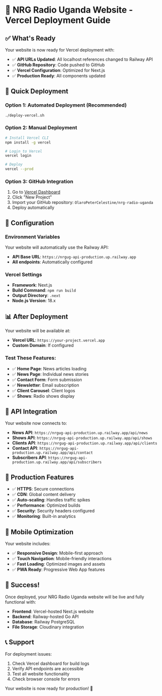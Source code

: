 # 🚀 NRG Radio Uganda Website - Vercel Deployment Guide

## ✅ What's Ready

Your website is now ready for Vercel deployment with:
- ✅ **API URLs Updated**: All localhost references changed to Railway API
- ✅ **GitHub Repository**: Code pushed to GitHub
- ✅ **Vercel Configuration**: Optimized for Next.js
- ✅ **Production Ready**: All components updated

## 🚀 Quick Deployment

### Option 1: Automated Deployment (Recommended)
```bash
./deploy-vercel.sh
```

### Option 2: Manual Deployment
```bash
# Install Vercel CLI
npm install -g vercel

# Login to Vercel
vercel login

# Deploy
vercel --prod
```

### Option 3: GitHub Integration
1. Go to [Vercel Dashboard](https://vercel.com/dashboard)
2. Click "New Project"
3. Import your GitHub repository: `OlaroPeterCelestine/nrg-radio-uganda`
4. Deploy automatically

## 🔧 Configuration

### Environment Variables
Your website will automatically use the Railway API:
- **API Base URL**: `https://nrgug-api-production.up.railway.app`
- **All endpoints**: Automatically configured

### Vercel Settings
- **Framework**: Next.js
- **Build Command**: `npm run build`
- **Output Directory**: `.next`
- **Node.js Version**: 18.x

## 📊 After Deployment

Your website will be available at:
- **Vercel URL**: `https://your-project.vercel.app`
- **Custom Domain**: If configured

### Test These Features:
- ✅ **Home Page**: News articles loading
- ✅ **News Page**: Individual news stories
- ✅ **Contact Form**: Form submission
- ✅ **Newsletter**: Email subscription
- ✅ **Client Carousel**: Client logos
- ✅ **Shows**: Radio shows display

## 🔗 API Integration

Your website now connects to:
- **News API**: `https://nrgug-api-production.up.railway.app/api/news`
- **Shows API**: `https://nrgug-api-production.up.railway.app/api/shows`
- **Clients API**: `https://nrgug-api-production.up.railway.app/api/clients`
- **Contact API**: `https://nrgug-api-production.up.railway.app/api/contact`
- **Subscribers API**: `https://nrgug-api-production.up.railway.app/api/subscribers`

## 🎯 Production Features

- ✅ **HTTPS**: Secure connections
- ✅ **CDN**: Global content delivery
- ✅ **Auto-scaling**: Handles traffic spikes
- ✅ **Performance**: Optimized builds
- ✅ **Security**: Security headers configured
- ✅ **Monitoring**: Built-in analytics

## 📱 Mobile Optimization

Your website includes:
- ✅ **Responsive Design**: Mobile-first approach
- ✅ **Touch Navigation**: Mobile-friendly interactions
- ✅ **Fast Loading**: Optimized images and assets
- ✅ **PWA Ready**: Progressive Web App features

## 🎉 Success!

Once deployed, your NRG Radio Uganda website will be live and fully functional with:
- **Frontend**: Vercel-hosted Next.js website
- **Backend**: Railway-hosted Go API
- **Database**: Railway PostgreSQL
- **File Storage**: Cloudinary integration

## 📞 Support

For deployment issues:
1. Check Vercel dashboard for build logs
2. Verify API endpoints are accessible
3. Test all website functionality
4. Check browser console for errors

Your website is now ready for production! 🚀
